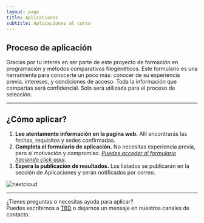 ```yaml
---
layout: page
title: Aplicaciones
subtitle: Aplicaciones al curso
---
```


## Proceso de aplicación

Gracias por tu interés en ser parte de este proyecto de formación en programación y métodos comparativos filogenéticos. Este formulario es una herramienta para conocerte un poco más: conocer de su experiencia previa,  intereses, y condiciones de acceso. Toda la información que compartas será confidencial. Solo será utilizada para el proceso de selección.

---

## ¿Cómo aplicar?

1. **Lee atentamente información en la pagina web.** Allí encontrarás las fechas, requisitos y sedes confirmadas.
2. **Completa el formulario de aplicación.** No necesitas experiencia previa, pero sí motivación y compromiso. [*Puedes acceder al formulario haciendo click aqui*](https://nextcloud.datadiversitylab.synology.me/apps/forms/s/ybJmkt7cW7o4nHF3nQs49nFx).
3. **Espera la publicación de resultados.** Los listados se publicarán en la sección de Aplicaciones y serán notificados por correo.

![nextcloud](/macrodata/assets/img/Nextcloud_Logo.png)

---

¿Tienes preguntas o necesitas ayuda para aplicar?  
Puedes escribirnos a [TBD](mailto:TBD) o dejarnos un mensaje en nuestros canales de contacto.

